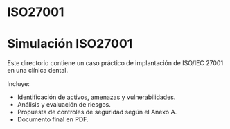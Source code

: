 # ISO27001
# Simulación ISO27001

Este directorio contiene un caso práctico de implantación de ISO/IEC 27001 en una clínica dental.  

Incluye:
- Identificación de activos, amenazas y vulnerabilidades.
- Análisis y evaluación de riesgos.
- Propuesta de controles de seguridad según el Anexo A.
- Documento final en PDF.

